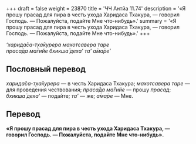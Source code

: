 +++
draft = false
weight = 23870
title = 'ЧЧ Антйа 11.74'
description = '«Я прошу прасад для пира в честь ухода Харидаса Тхакура, — говорил Господь. — Пожалуйста, подайте Мне что-нибудь».'
summary = '«Я прошу прасад для пира в честь ухода Харидаса Тхакура, — говорил Господь. — Пожалуйста, подайте Мне что-нибудь».'
+++

_‘харида̄са-т̣ха̄курера махотсавера таре  
праса̄да ма̄гийе бхикша̄ деха’ та’ а̄ма̄ре’_

## Пословный перевод

_харида̄са_\-_т̣ха̄курера_ — в честь Харидаса Тхакура; _махотсавера_ _таре_ — для проведения чествования; _праса̄да_ _ма̄гийе_ — прошу _прасад_; _бхикша̄_ _деха’_ — подайте; _та’_ — же; _а̄ма̄ре_ — Мне.

## Перевод

**«Я прошу прасад для пира в честь ухода Харидаса Тхакура, — говорил Господь. — Пожалуйста, подайте Мне что-нибудь».**
